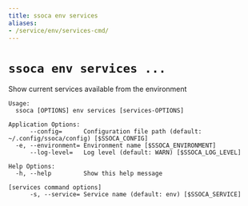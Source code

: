 ```yaml
---
title: ssoca env services
aliases:
- /service/env/services-cmd/
---
```


# `ssoca env services ...`

Show current services available from the environment

    Usage:
      ssoca [OPTIONS] env services [services-OPTIONS]

    Application Options:
          --config=      Configuration file path (default: ~/.config/ssoca/config) [$SSOCA_CONFIG]
      -e, --environment= Environment name [$SSOCA_ENVIRONMENT]
          --log-level=   Log level (default: WARN) [$SSOCA_LOG_LEVEL]

    Help Options:
      -h, --help         Show this help message

    [services command options]
          -s, --service= Service name (default: env) [$SSOCA_SERVICE]
